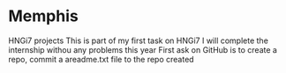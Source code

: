 # Memphis
HNGi7 projects
This is part of my first task on HNGi7 
I will complete the internship withou any problems this year
First ask on GitHub is to create a repo, commit a areadme.txt file to the repo created
